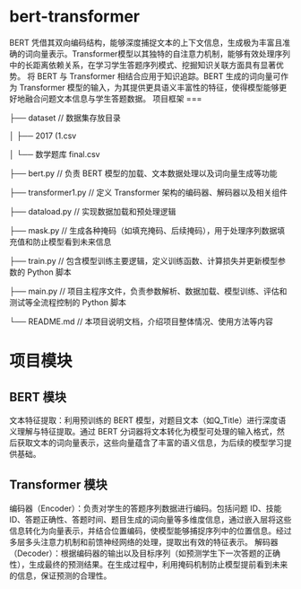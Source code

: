 # bert-transformer
<meta charset="UTF-8">
BERT 凭借其双向编码结构，能够深度捕捉文本的上下文信息，生成极为丰富且准确的词向量表示。Transformer模型以其独特的自注意力机制，能够有效处理序列中的长距离依赖关系，在学习学生答题序列模式、挖掘知识关联方面具有显著优势。
将 BERT 与 Transformer 相结合应用于知识追踪。BERT 生成的词向量可作为 Transformer 模型的输入，为其提供更具语义丰富性的特征，使得模型能够更好地融合问题文本信息与学生答题数据。
项目框架
===

├── dataset // 数据集存放目录

│ ├── 2017 (1.csv 

│ └── 数学题库 final.csv

├── bert.py // 负责 BERT 模型的加载、文本数据处理以及词向量生成等功能

├── transformer1.py // 定义 Transformer 架构的编码器、解码器以及相关组件

├── dataload.py // 实现数据加载和预处理逻辑

├── mask.py // 生成各种掩码（如填充掩码、后续掩码），用于处理序列数据填充值和防止模型看到未来信息

├── train.py // 包含模型训练主要逻辑，定义训练函数、计算损失并更新模型参数的 Python 脚本

├── main.py // 项目主程序文件，负责参数解析、数据加载、模型训练、评估和测试等全流程控制的 Python 脚本

└── README.md // 本项目说明文档，介绍项目整体情况、使用方法等内容
    
项目模块
==
BERT 模块
--
文本特征提取：利用预训练的 BERT 模型，对题目文本（如Q_Title）进行深度语义理解与特征提取。通过 BERT 分词器将文本转化为模型可处理的输入格式，然后获取文本的词向量表示，这些向量蕴含了丰富的语义信息，为后续的模型学习提供基础。

Transformer 模块
--
编码器（Encoder）：负责对学生的答题序列数据进行编码。包括问题 ID、技能 ID、答题正确性、答题时间、题目生成的词向量等多维度信息，通过嵌入层将这些信息转化为向量表示，并结合位置编码，使模型能够捕捉序列中的位置信息。经过多层多头注意力机制和前馈神经网络的处理，提取出有效的特征表示。
解码器（Decoder）：根据编码器的输出以及目标序列（如预测学生下一次答题的正确性），生成最终的预测结果。在生成过程中，利用掩码机制防止模型提前看到未来的信息，保证预测的合理性。
